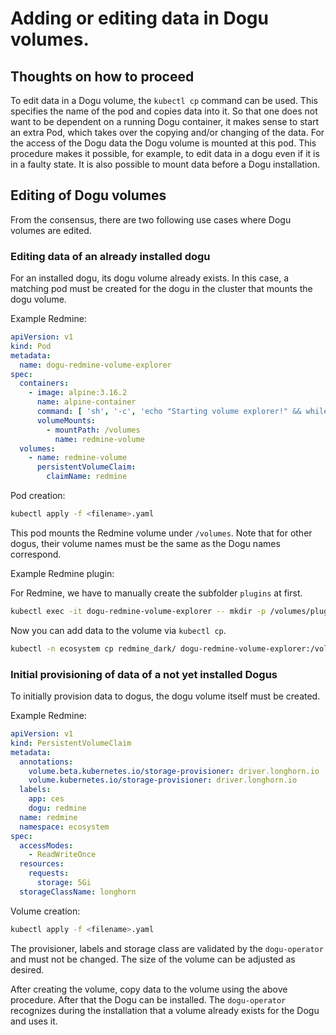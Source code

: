# Adding or editing data in Dogu volumes.

## Thoughts on how to proceed

To edit data in a Dogu volume, the `kubectl cp` command can be used. This specifies the name of the pod and copies data
into it. So that one does not want to be dependent on a running Dogu container, it makes sense to start an extra Pod,
which takes over the copying and/or changing of the data. For the access of the Dogu data the Dogu volume is mounted at
this pod. This procedure makes it possible, for example, to edit data in a dogu even if it is in a faulty state. It is
also possible to mount data before a Dogu installation.

## Editing of Dogu volumes

From the consensus, there are two following use cases where Dogu volumes are edited.

### Editing data of an already installed dogu

For an installed dogu, its dogu volume already exists.
In this case, a matching pod must be created for the dogu in the cluster that mounts the dogu volume.

Example Redmine:

```yaml
apiVersion: v1
kind: Pod
metadata:
  name: dogu-redmine-volume-explorer
spec:
  containers:
    - image: alpine:3.16.2
      name: alpine-container
      command: [ 'sh', '-c', 'echo "Starting volume explorer!" && while sleep 3600; do :; done' ]
      volumeMounts:
        - mountPath: /volumes
          name: redmine-volume
  volumes:
    - name: redmine-volume
      persistentVolumeClaim:
        claimName: redmine
```

Pod creation:

```bash
kubectl apply -f <filename>.yaml
```

This pod mounts the Redmine volume under `/volumes`. Note that for other dogus, their volume names must be the same as the
Dogu names correspond.

Example Redmine plugin:

For Redmine, we have to manually create the subfolder `plugins` at first.

```bash
kubectl exec -it dogu-redmine-volume-explorer -- mkdir -p /volumes/plugins
```

Now you can add data to the volume via `kubectl cp`.

```bash
kubectl -n ecosystem cp redmine_dark/ dogu-redmine-volume-explorer:/volumes/plugins/
```

### Initial provisioning of data of a not yet installed Dogus

To initially provision data to dogus, the dogu volume itself must be created.

Example Redmine:

```yaml
apiVersion: v1
kind: PersistentVolumeClaim
metadata:
  annotations:
    volume.beta.kubernetes.io/storage-provisioner: driver.longhorn.io
    volume.kubernetes.io/storage-provisioner: driver.longhorn.io
  labels:
    app: ces
    dogu: redmine
  name: redmine
  namespace: ecosystem
spec:
  accessModes:
    - ReadWriteOnce
  resources:
    requests:
      storage: 5Gi
  storageClassName: longhorn
```

Volume creation:

```bash
kubectl apply -f <filename>.yaml
```

The provisioner, labels and storage class are validated by the `dogu-operator` and must not be changed.
The size of the volume can be adjusted as desired.

After creating the volume, copy data to the volume using the above procedure. After that the Dogu can be installed.
The `dogu-operator` recognizes during the installation that a volume already exists for the Dogu and uses it.
